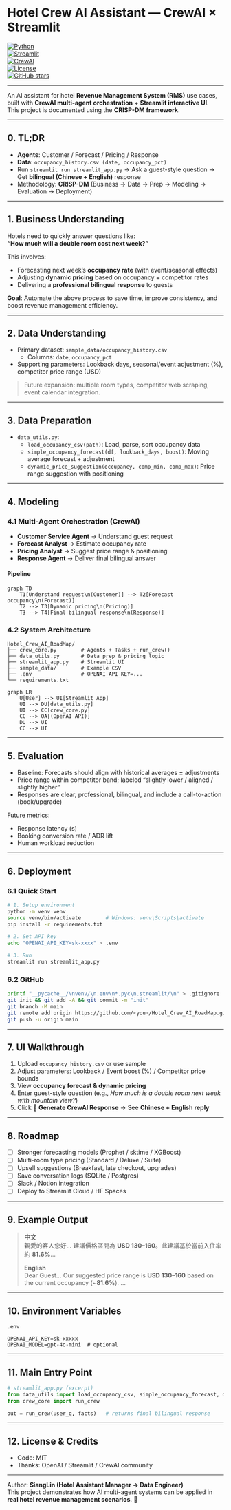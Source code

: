 # Hotel Crew AI Assistant — CrewAI × Streamlit

[![Python](https://img.shields.io/badge/Python-3.12-blue?logo=python)](https://www.python.org/)  
[![Streamlit](https://img.shields.io/badge/Streamlit-App-red?logo=streamlit)](https://streamlit.io/)  
[![CrewAI](https://img.shields.io/badge/CrewAI-MultiAgent-green)](https://www.crewai.com/)  
[![License](https://img.shields.io/badge/License-MIT-black)](LICENSE)  
[![GitHub stars](https://img.shields.io/github/stars/sianglin0528/Hotel_Crew_AI_RoadMap?style=social)](https://github.com/sianglin0528/Hotel_Crew_AI_RoadMap)  

---

An AI assistant for hotel **Revenue Management System (RMS)** use cases, built with **CrewAI multi-agent orchestration** + **Streamlit interactive UI**.  
This project is documented using the **CRISP-DM framework**.  

---

## 0. TL;DR

- **Agents**: Customer / Forecast / Pricing / Response  
- **Data**: `occupancy_history.csv (date, occupancy_pct)`  
- Run `streamlit run streamlit_app.py` → Ask a guest-style question → Get **bilingual (Chinese + English)** response  
- Methodology: **CRISP-DM** (Business → Data → Prep → Modeling → Evaluation → Deployment)  

---

## 1. Business Understanding

Hotels need to quickly answer questions like:  
**“How much will a double room cost next week?”**  

This involves:  
- Forecasting next week’s **occupancy rate** (with event/seasonal effects)  
- Adjusting **dynamic pricing** based on occupancy + competitor rates  
- Delivering a **professional bilingual response** to guests  

**Goal**: Automate the above process to save time, improve consistency, and boost revenue management efficiency.  

---

## 2. Data Understanding

- Primary dataset: `sample_data/occupancy_history.csv`  
  - Columns: `date`, `occupancy_pct`  
- Supporting parameters: Lookback days, seasonal/event adjustment (%), competitor price range (USD)  

> Future expansion: multiple room types, competitor web scraping, event calendar integration.  

---

## 3. Data Preparation

- `data_utils.py`:  
  - `load_occupancy_csv(path)`: Load, parse, sort occupancy data  
  - `simple_occupancy_forecast(df, lookback_days, boost)`: Moving average forecast + adjustment  
  - `dynamic_price_suggestion(occupancy, comp_min, comp_max)`: Price range suggestion with positioning  

---

## 4. Modeling

### 4.1 Multi-Agent Orchestration (CrewAI)

- **Customer Service Agent** → Understand guest request  
- **Forecast Analyst** → Estimate occupancy rate  
- **Pricing Analyst** → Suggest price range & positioning  
- **Response Agent** → Deliver final bilingual answer  

#### Pipeline
```mermaid
graph TD
    T1[Understand request\n(Customer)] --> T2[Forecast occupancy\n(Forecast)]
    T2 --> T3[Dynamic pricing\n(Pricing)]
    T3 --> T4[Final bilingual response\n(Response)]
```

### 4.2 System Architecture
```
Hotel_Crew_AI_RoadMap/
├── crew_core.py        # Agents + Tasks + run_crew()
├── data_utils.py       # Data prep & pricing logic
├── streamlit_app.py    # Streamlit UI
├── sample_data/        # Example CSV
├── .env                # OPENAI_API_KEY=...
└── requirements.txt
```

```mermaid
graph LR
    U[User] --> UI[Streamlit App]
    UI --> DU[data_utils.py]
    UI --> CC[crew_core.py]
    CC --> OA[(OpenAI API)]
    DU --> UI
    CC --> UI
```

---

## 5. Evaluation

- Baseline: Forecasts should align with historical averages ± adjustments  
- Price range within competitor band; labeled “slightly lower / aligned / slightly higher”  
- Responses are clear, professional, bilingual, and include a call-to-action (book/upgrade)  

Future metrics:  
- Response latency (s)  
- Booking conversion rate / ADR lift  
- Human workload reduction  

---

## 6. Deployment

### 6.1 Quick Start
```bash
# 1. Setup environment
python -m venv venv
source venv/bin/activate        # Windows: venv\Scripts\activate
pip install -r requirements.txt

# 2. Set API key
echo "OPENAI_API_KEY=sk-xxxx" > .env

# 3. Run
streamlit run streamlit_app.py
```

### 6.2 GitHub
```bash
printf "__pycache__/\nvenv/\n.env\n*.pyc\n.streamlit/\n" > .gitignore
git init && git add -A && git commit -m "init"
git branch -M main
git remote add origin https://github.com/<you>/Hotel_Crew_AI_RoadMap.git
git push -u origin main
```

---

## 7. UI Walkthrough

1. Upload `occupancy_history.csv` or use sample  
2. Adjust parameters: Lookback / Event boost (%) / Competitor price bounds  
3. View **occupancy forecast & dynamic pricing**  
4. Enter guest-style question (e.g., *How much is a double room next week with mountain view?*)  
5. Click **🚀 Generate CrewAI Response** → See **Chinese + English reply**  

---

## 8. Roadmap

- [ ] Stronger forecasting models (Prophet / sktime / XGBoost)  
- [ ] Multi-room type pricing (Standard / Deluxe / Suite)  
- [ ] Upsell suggestions (Breakfast, late checkout, upgrades)  
- [ ] Save conversation logs (SQLite / Postgres)  
- [ ] Slack / Notion integration  
- [ ] Deploy to Streamlit Cloud / HF Spaces  

---

## 9. Example Output

> **中文**  
> 親愛的客人您好… 建議價格區間為 **USD 130–160**。此建議基於當前入住率約 **81.6%**…  
>
> **English**  
> Dear Guest… Our suggested price range is **USD 130–160** based on the current occupancy (~**81.6%**). …  

---

## 10. Environment Variables

`.env`
```
OPENAI_API_KEY=sk-xxxxx
OPENAI_MODEL=gpt-4o-mini  # optional
```

---

## 11. Main Entry Point

```python
# streamlit_app.py (excerpt)
from data_utils import load_occupancy_csv, simple_occupancy_forecast, dynamic_price_suggestion
from crew_core import run_crew

out = run_crew(user_q, facts)   # returns final bilingual response
```

---

## 12. License & Credits

- Code: MIT  
- Thanks: OpenAI / Streamlit / CrewAI community  

---

Author: **SiangLin (Hotel Assistant Manager → Data Engineer)**  
This project demonstrates how AI multi-agent systems can be applied in **real hotel revenue management scenarios**. 🚀  
